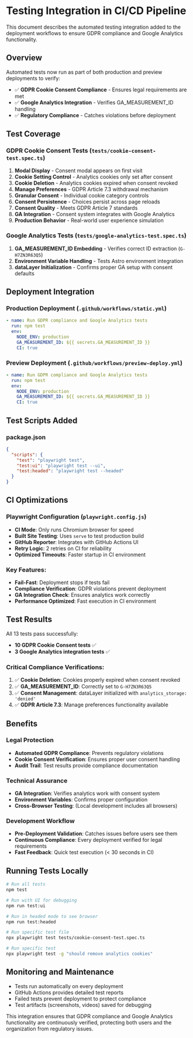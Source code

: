 # Testing Integration in CI/CD Pipeline

This document describes the automated testing integration added to the deployment workflows to ensure GDPR compliance and Google Analytics functionality.

## Overview

Automated tests now run as part of both production and preview deployments to verify:
- ✅ **GDPR Cookie Consent Compliance** - Ensures legal requirements are met
- ✅ **Google Analytics Integration** - Verifies GA_MEASUREMENT_ID handling
- ✅ **Regulatory Compliance** - Catches violations before deployment

## Test Coverage

### GDPR Cookie Consent Tests (`tests/cookie-consent-test.spec.ts`)
1. **Modal Display** - Consent modal appears on first visit
2. **Cookie Setting Control** - Analytics cookies only set after consent
3. **Cookie Deletion** - Analytics cookies expired when consent revoked
4. **Manage Preferences** - GDPR Article 7.3 withdrawal mechanism
5. **Granular Consent** - Individual cookie category controls
6. **Consent Persistence** - Choices persist across page reloads
7. **Consent Quality** - Meets GDPR Article 7 standards
8. **GA Integration** - Consent system integrates with Google Analytics
9. **Production Behavior** - Real-world user experience simulation

### Google Analytics Tests (`tests/google-analytics-test.spec.ts`)
1. **GA_MEASUREMENT_ID Embedding** - Verifies correct ID extraction (`G-H7ZN3R63Q5`)
2. **Environment Variable Handling** - Tests Astro environment integration
3. **dataLayer Initialization** - Confirms proper GA setup with consent defaults

## Deployment Integration

### Production Deployment (`.github/workflows/static.yml`)
```yaml
- name: Run GDPR compliance and Google Analytics tests
  run: npm test
  env:
    NODE_ENV: production
    GA_MEASUREMENT_ID: ${{ secrets.GA_MEASUREMENT_ID }}
    CI: true
```

### Preview Deployment (`.github/workflows/preview-deploy.yml`)
```yaml
- name: Run GDPR compliance and Google Analytics tests
  run: npm test
  env:
    NODE_ENV: production
    GA_MEASUREMENT_ID: ${{ secrets.GA_MEASUREMENT_ID }}
    CI: true
```

## Test Scripts Added

### package.json
```json
{
  "scripts": {
    "test": "playwright test",
    "test:ui": "playwright test --ui",
    "test:headed": "playwright test --headed"
  }
}
```

## CI Optimizations

### Playwright Configuration (`playwright.config.js`)
- **CI Mode**: Only runs Chromium browser for speed
- **Built Site Testing**: Uses `serve` to test production build
- **GitHub Reporter**: Integrates with GitHub Actions UI
- **Retry Logic**: 2 retries on CI for reliability
- **Optimized Timeouts**: Faster startup in CI environment

### Key Features:
- **Fail-Fast**: Deployment stops if tests fail
- **Compliance Verification**: GDPR violations prevent deployment
- **GA Integration Check**: Ensures analytics work correctly
- **Performance Optimized**: Fast execution in CI environment

## Test Results

All 13 tests pass successfully:
- **10 GDPR Cookie Consent tests** ✅
- **3 Google Analytics integration tests** ✅

### Critical Compliance Verifications:
1. ✅ **Cookie Deletion**: Cookies properly expired when consent revoked
2. ✅ **GA_MEASUREMENT_ID**: Correctly set to `G-H7ZN3R63Q5`
3. ✅ **Consent Management**: dataLayer initialized with `analytics_storage: 'denied'`
4. ✅ **GDPR Article 7.3**: Manage preferences functionality available

## Benefits

### Legal Protection
- **Automated GDPR Compliance**: Prevents regulatory violations
- **Cookie Consent Verification**: Ensures proper user consent handling
- **Audit Trail**: Test results provide compliance documentation

### Technical Assurance
- **GA Integration**: Verifies analytics work with consent system
- **Environment Variables**: Confirms proper configuration
- **Cross-Browser Testing**: (Local development includes all browsers)

### Development Workflow
- **Pre-Deployment Validation**: Catches issues before users see them
- **Continuous Compliance**: Every deployment verified for legal requirements
- **Fast Feedback**: Quick test execution (< 30 seconds in CI)

## Running Tests Locally

```bash
# Run all tests
npm test

# Run with UI for debugging
npm run test:ui

# Run in headed mode to see browser
npm run test:headed

# Run specific test file
npx playwright test tests/cookie-consent-test.spec.ts

# Run specific test
npx playwright test -g "should remove analytics cookies"
```

## Monitoring and Maintenance

- Tests run automatically on every deployment
- GitHub Actions provides detailed test reports
- Failed tests prevent deployment to protect compliance
- Test artifacts (screenshots, videos) saved for debugging

This integration ensures that GDPR compliance and Google Analytics functionality are continuously verified, protecting both users and the organization from regulatory issues.
